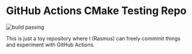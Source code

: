 # GitHub Actions CMake Testing Repo
![build passing](https://github.com/Warwolt/cmake-actions-test/workflowsContinuous%20Integration/badge.svg)

This is just a toy repository where I (Rasmus) can freely commmit things and
experiment with GitHub Actions.
